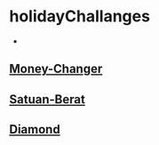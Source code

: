 # holidayChallanges

-
[Money-Changer](https://github.com/aruri-z/holidayChallanges/blob/main/moneyChanger.js)
-
[Satuan-Berat](https://github.com/aruri-z/holidayChallanges/blob/main/satuanBerat.js)
-
[Diamond](https://github.com/aruri-z/holidayChallanges/blob/main/diamond.js)
-
